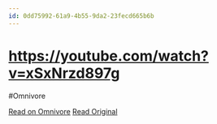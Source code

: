 ```yaml
---
id: 0dd75992-61a9-4b55-9da2-23fecd665b6b
---
```


# https://youtube.com/watch?v=xSxNrzd897g
#Omnivore

[Read on Omnivore](https://omnivore.app/me/https-youtube-com-watch-v-x-sx-nrzd-897-g-1915cf8246e)
[Read Original](https://youtube.com/watch?v=xSxNrzd897g)

